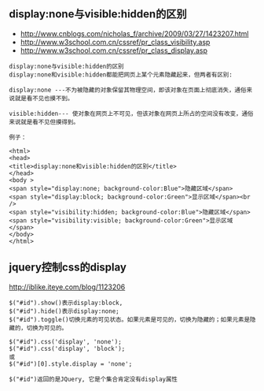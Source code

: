## display:none与visible:hidden的区别
- http://www.cnblogs.com/nicholas_f/archive/2009/03/27/1423207.html
- http://www.w3school.com.cn/cssref/pr_class_visibility.asp
- http://www.w3school.com.cn/cssref/pr_class_display.asp
```
display:none与visible:hidden的区别
display:none和visible:hidden都能把网页上某个元素隐藏起来，但两者有区别:

display:none ---不为被隐藏的对象保留其物理空间，即该对象在页面上彻底消失，通俗来说就是看不见也摸不到。

visible:hidden--- 使对象在网页上不可见，但该对象在网页上所占的空间没有改变，通俗来说就是看不见但摸得到。

例子：

<html>
<head>
<title>display:none和visible:hidden的区别</title>
</head>
<body >
<span style="display:none; background-color:Blue">隐藏区域</span>
<span style="display:block; background-color:Green">显示区域</span><br />
<span style="visibility:hidden; background-color:Blue">隐藏区域</span>
<span style="visibility:visible; background-color:Green">显示区域</span>
</body>
</html>
```

## jquery控制css的display
http://iblike.iteye.com/blog/1123206
```
$("#id").show()表示display:block,
$("#id").hide()表示display:none;
$("#id").toggle()切换元素的可见状态。如果元素是可见的，切换为隐藏的；如果元素是隐藏的，切换为可见的。

$("#id").css('display', 'none');
$("#id").css('display', 'block');
或
$("#id")[0].style.display = 'none';

$("#id")返回的是JQuery, 它是个集合肯定没有display属性
```
